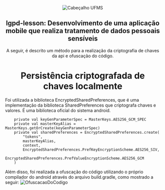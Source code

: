 <div align="center">

<img alt="Cabeçalho UFMS" src="https://raw.githubusercontent.com/nes-facom/templates/main/.assets/cabecalho_docs.png" />

## lgpd-lesson: Desenvolvimento de uma aplicação mobile que realiza tratamento de dados pessoais sensíveis
A seguir, é descrito um método para a realização da criptografia de chaves da api e ofuscação do código.
  
# Persistência criptografada de chaves localmente
</div>
Foi utilizada a biblioteca EncryptedSharedPreferences, que é uma implementação da biblioteca SharedPreferences que criptografa chaves e valores. É uma biblioteca oficial do sistema android.


```
    private val keyGenParameterSpec = MasterKeys.AES256_GCM_SPEC
    private val masterKeyAlias = MasterKeys.getOrCreate(keyGenParameterSpec)
    private val sharedPreferences = EncryptedSharedPreferences.create(
        "tokens",
        masterKeyAlias,
        context,
        EncryptedSharedPreferences.PrefKeyEncryptionScheme.AES256_SIV,
        EncryptedSharedPreferences.PrefValueEncryptionScheme.AES256_GCM
    )
```

Além disso, foi realizada a ofuscação do código utilizando o próprio compilador do android através do arquivo build.gradle, como mostrado a seguir: 
![OfuscacaoDoCodigo](https://user-images.githubusercontent.com/36047428/201571168-2b292456-cd74-4123-a6ef-0e87164782e1.png)
